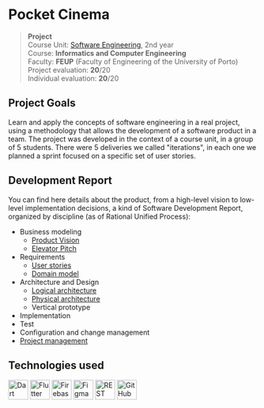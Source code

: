 # Pocket Cinema

>**Project**
><br />
>Course Unit: [Software Engineering](https://sigarra.up.pt/feup/en/UCURR_GERAL.FICHA_UC_VIEW?pv_ocorrencia_id=501679 "Software Engineering"), 2nd year 
><br />
>Course: **Informatics and Computer Engineering** 
><br />
> Faculty: **FEUP** (Faculty of Engineering of the University of Porto)
><br/>
> Project evaluation: **20**/20
><br/>
> Individual evaluation: **20**/20


## Project Goals

Learn and apply the concepts of software engineering in a real project, using a methodology that allows the development of a software product in a team. The project was developed in the context of a course unit, in a group of 5 students.
There were 5 deliveries we called "iterations", in each one we planned a sprint focused on a specific set of user stories.

## Development Report

You can find here details about the product, from a high-level vision to low-level implementation decisions, a kind of Software Development Report, organized by discipline (as of Rational Unified Process):
- Business modeling
    * [Product Vision](docs/ProductVision.md)
    * [Elevator Pitch](docs/ElevatorPitch.md)
- Requirements
    * [User stories](https://github.com/FEUP-LEIC-ES-2022-23/2LEIC13T1/issues?q=is%3Aissue+label%3A%22user+story%22)
    * [Domain model](docs/requirements.md)
- Architecture and Design
    * [Logical architecture](docs/ArchitectureAndDesign.md)
    * [Physical architecture](docs/ArchitectureAndDesign.md)
    * Vertical prototype
- Implementation
- Test
- Configuration and change management
- [Project management](docs/ProjectManagement.md)

## Technologies used

<div>
<img width="40" src="https://user-images.githubusercontent.com/25181517/186150304-1568ffdf-4c62-4bdc-9cf1-8d8efcea7c5b.png" alt="Dart" title="Dart"/>
<img width="40" src="https://user-images.githubusercontent.com/25181517/186150365-da1eccce-6201-487c-8649-45e9e99435fd.png" alt="Flutter" title="Flutter"/>
<img width="40" src="https://user-images.githubusercontent.com/25181517/189716855-2c69ca7a-5149-4647-936d-780610911353.png" alt="Firebase" title="Firebase"/>
<img width="40" src="https://user-images.githubusercontent.com/25181517/189715289-df3ee512-6eca-463f-a0f4-c10d94a06b2f.png" alt="Figma" title="Figma"/>
<img width="40" src="https://user-images.githubusercontent.com/25181517/192107858-fe19f043-c502-4009-8c47-476fc89718ad.png" alt="REST" title="REST"/>
<img width="40" src="https://user-images.githubusercontent.com/25181517/192108374-8da61ba1-99ec-41d7-80b8-fb2f7c0a4948.png" alt="GitHub" title="GitHub"/>
</div>
